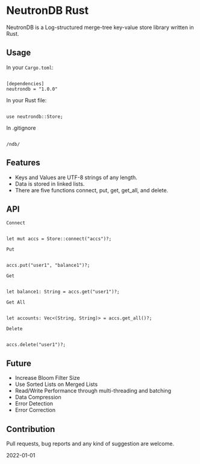
# NeutronDB Rust

NeutronDB is a Log-structured merge-tree key-value store library written in Rust.

## Usage

In your `Cargo.toml`:

```

[dependencies]
neutrondb = "1.0.0"

```

In your Rust file:

```

use neutrondb::Store;

```

In .gitignore

```

/ndb/

```

## Features
- Keys and Values are UTF-8 strings of any length.
- Data is stored in linked lists.
- There are five functions connect, put, get, get_all, and delete.

## API

`Connect`

```

let mut accs = Store::connect("accs")?;

```

`Put`

```

accs.put("user1", "balance1")?;

```

`Get`

```

let balance1: String = accs.get("user1")?;

```

`Get All`

```

let accounts: Vec<(String, String)> = accs.get_all()?;

```

`Delete`

```

accs.delete("user1")?;

```

## Future
- Increase Bloom Filter Size
- Use Sorted Lists on Merged Lists
- Read/Write Performance through multi-threading and batching
- Data Compression
- Error Detection
- Error Correction

## Contribution
Pull requests, bug reports and any kind of suggestion are welcome.

2022-01-01

